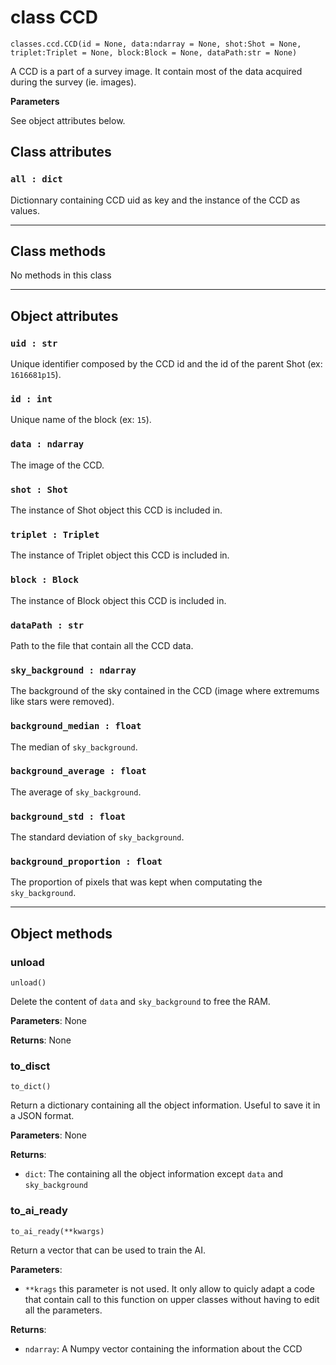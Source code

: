 # class CCD

`classes.ccd.CCD(id = None, data:ndarray = None, shot:Shot = None, triplet:Triplet = None, block:Block = None, dataPath:str = None)`

A CCD is a part of a survey image. It contain most of the data acquired during the survey (ie. images).

**Parameters**

See object attributes below.

## Class attributes

### `all : dict`
Dictionnary containing CCD uid as key and the instance of the CCD as values.

---

## Class methods

No methods in this class

---

## Object attributes

### `uid : str`
Unique identifier composed by the CCD id and the id of the parent Shot (ex: `1616681p15`).
### `id : int`
Unique name of the block (ex: `15`).
### `data : ndarray`
The image of the CCD.
### `shot : Shot`
The instance of Shot object this CCD is included in.
### `triplet : Triplet`
The instance of Triplet object this CCD is included in.
### `block : Block`
The instance of Block object this CCD is included in.
### `dataPath : str`
Path to the file that contain all the CCD data.
### `sky_background : ndarray`
The background of the sky contained in the CCD (image where extremums like stars were removed).
### `background_median : float`
The median of `sky_background`.
### `background_average : float`
The average of `sky_background`.
### `background_std : float`
The standard deviation of `sky_background`.
### `background_proportion : float`
The proportion of pixels that was kept when computating the `sky_background`.

---

## Object methods

### unload

`unload()`

Delete the content of `data` and `sky_background` to free the RAM.

**Parameters**: None

**Returns**: None

### to_disct

`to_dict()`

Return a dictionary containing all the object information. Useful to save it in a JSON format.

**Parameters**: None

**Returns**:

- `dict`: The containing all the object information except `data` and `sky_background`

### to_ai_ready

`to_ai_ready(**kwargs)`

Return a vector that can be used to train the AI.

**Parameters**:

- `**krags` this parameter is not used. It only allow to quicly adapt a code that contain call to this function on upper classes without having to edit all the parameters.

**Returns**:

- `ndarray`: A Numpy vector containing the information about the CCD
